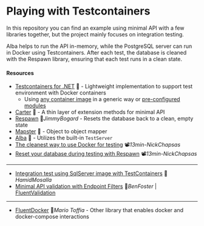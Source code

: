 # Playing with Testcontainers
In this repository you can find an example using minimal API with a few libraries together, but the project mainly focuses on integration testing.

Alba helps to run the API in-memory, while the PostgreSQL server can run in Docker using Testcontainers. After each test, the database is cleaned with the Respawn library, ensuring that each test runs in a clean state.

#### Resources

- [Testcontainers for .NET](https://dotnet.testcontainers.org/) 📓 - Lightweight implementation to support test environment with Docker containers
  - Using [any container image](https://dotnet.testcontainers.org/api/create_docker_container) in a generic way or [pre-configured modules](https://dotnet.testcontainers.org/modules)
- [Carter](https://github.com/CarterCommunity/Carter) 👤 - A thin layer of extension methods for minimal API
- [Respawn](https://github.com/jbogard/Respawn) 👤*JimmyBogard* - Resets the database back to a clean, empty state
- [Mapster](https://github.com/MapsterMapper/Mapster) 👤 - Object to object mapper
- [Alba](https://jasperfx.github.io/alba) 📓 - Utilizes the built-in `TestServer`
- [The cleanest way to use Docker for testing](https://youtu.be/8IRNC7qZBmk) 📽️*13min-NickChapsas*
- [Reset your database during testing with Respawn](https://youtu.be/E4TeWBFzcCw) 📽️*13min-NickChapsas*
---
- [Integration test using SqlServer image with TestContainers](https://hamidmosalla.com/2022/09/10/integration-test-in-asp-net-core-6-using-sqlserver-image-and-testcontainers) 📓*HamidMosalla*
- [Minimal API validation with Endpoint Filters](https://benfoster.io/blog/minimal-api-validation-endpoint-filters) 📓*BenFoster* | [FluentValidation](https://docs.fluentvalidation.net)
---

- [FluentDocker](https://github.com/mariotoffia/FluentDocker) 👤*Mario Toffia* - Other library that enables docker and docker-compose interactions
